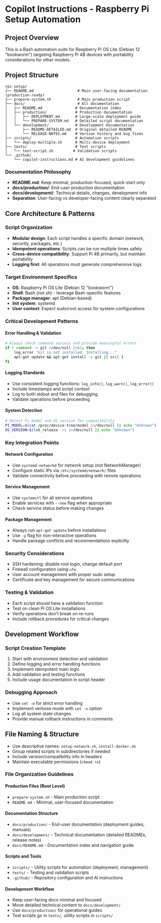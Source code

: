 # Copilot Instructions - Raspberry Pi Setup Automation

## Project Overview

This is a Bash automation suite for Raspberry Pi OS Lite (Debian 12 "bookworm") targeting Raspberry Pi 4B devices with portability considerations for other models.

## Project Structure

```
rpi-setup/
├── README.md                    # Main user-facing documentation (production-ready)
├── prepare-system.sh            # Main production script
├── docs/                        # All documentation
│   ├── README.md               # Documentation index
│   ├── production/             # Production documentation
│   │   ├── DEPLOYMENT.md       # Large-scale deployment guide
│   │   └── PREPARE-SYSTEM.md   # Detailed script documentation
│   └── development/            # Development documentation
│       ├── README-DETAILED.md  # Original detailed README
│       └── RELEASE-NOTES.md    # Version history and bug fixes
├── scripts/                    # Automation scripts
│   └── deploy-multiple.sh      # Multi-device deployment
├── tests/                      # Test scripts
│   └── test-script.sh         # Validation scripts
└── .github/
    └── copilot-instructions.md # AI development guidelines
```

### Documentation Philosophy

- **README.md**: Keep minimal, production-focused, quick-start only
- **docs/production/**: End-user production documentation
- **docs/development/**: Technical details, changes, development info
- **Separation**: User-facing vs developer-facing content clearly separated

## Core Architecture & Patterns

### Script Organization

- **Modular design**: Each script handles a specific domain (network, security, packages, etc.)
- **Idempotent operations**: Scripts can be run multiple times safely
- **Cross-device compatibility**: Support Pi 4B primarily, but maintain portability
- **Logging first**: All operations must generate comprehensive logs

### Target Environment Specifics

- **OS**: Raspberry Pi OS Lite (Debian 12 "bookworm")
- **Shell**: Bash (not sh) - leverage Bash-specific features
- **Package manager**: apt (Debian-based)
- **Init system**: systemd
- **User context**: Expect sudo/root access for system configurations

### Critical Development Patterns

#### Error Handling & Validation

```bash
# Always check command success and provide meaningful errors
if ! command -v git >/dev/null 2>&1; then
    log_error "Git is not installed. Installing..."
    apt-get update && apt-get install -y git || exit 1
fi
```

#### Logging Standards

- Use consistent logging functions: `log_info()`, `log_warn()`, `log_error()`
- Include timestamps and script context
- Log to both stdout and files for debugging
- Validate operations before proceeding

#### System Detection

```bash
# Detect Pi model and OS version for compatibility
PI_MODEL=$(cat /proc/device-tree/model 2>/dev/null || echo "Unknown")
OS_VERSION=$(lsb_release -rs 2>/dev/null || echo "Unknown")
```

### Key Integration Points

#### Network Configuration

- Use `systemd-networkd` for network setup (not NetworkManager)
- Configure static IPs via `/etc/systemd/network/` files
- Validate connectivity before proceeding with remote operations

#### Service Management

- Use `systemctl` for all service operations
- Enable services with `--now` flag when appropriate
- Check service status before making changes

#### Package Management

- Always run `apt-get update` before installations
- Use `-y` flag for non-interactive operations
- Handle package conflicts and recommendations explicitly

### Security Considerations

- SSH hardening: disable root login, change default port
- Firewall configuration using `ufw`
- User account management with proper sudo setup
- Certificate and key management for secure communications

### Testing & Validation

- Each script should have a validation function
- Test on clean Pi OS Lite installations
- Verify operations don't break on re-runs
- Include rollback procedures for critical changes

## Development Workflow

### Script Creation Template

1. Start with environment detection and validation
2. Define logging and error handling functions
3. Implement idempotent main logic
4. Add validation and testing functions
5. Include usage documentation in script header

### Debugging Approach

- Use `set -e` for strict error handling
- Implement verbose mode with `set -x` option
- Log all system state changes
- Provide manual rollback instructions in comments

## File Naming & Structure

- Use descriptive names: `setup-network.sh`, `install-docker.sh`
- Group related scripts in subdirectories if needed
- Include version/compatibility info in headers
- Maintain executable permissions (`chmod +x`)

### File Organization Guidelines

#### Production Files (Root Level)

- `prepare-system.sh` - Main production script
- `README.md` - Minimal, user-focused documentation

#### Documentation Structure

- `docs/production/` - End-user documentation (deployment guides, manuals)
- `docs/development/` - Technical documentation (detailed READMEs, release notes)
- `docs/README.md` - Documentation index and navigation guide

#### Scripts and Tools

- `scripts/` - Utility scripts for automation (deployment, management)
- `tests/` - Testing and validation scripts
- `.github/` - Repository configuration and AI instructions

#### Development Workflow

- Keep user-facing docs minimal and focused
- Move detailed technical content to `docs/development/`
- Use `docs/production/` for operational guides
- Test scripts go in `tests/`, utility scripts in `scripts/`
